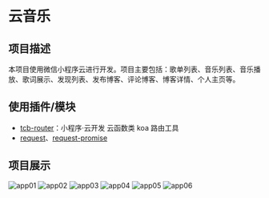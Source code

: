 # 云音乐

## 项目描述

本项目使用微信小程序云进行开发。项目主要包括：歌单列表、音乐列表、音乐播放、歌词展示、发现列表、发布博客、评论博客、博客详情、个人主页等。

## 使用插件/模块

+ [tcb-router](https://github.com/TencentCloudBase/tcb-router)：小程序·云开发 云函数类 koa 路由工具
+ [request](https://github.com/request/request)、[request-promise](https://github.com/request/request-promise)

## 项目展示

![app01](./readme/images/app01.png)
![app02](./readme/images/app02.png)
![app03](./readme/images/app03.png)
![app04](./readme/images/app04.png)
![app05](./readme/images/app05.png)
![app06](./readme/images/app06.png)
